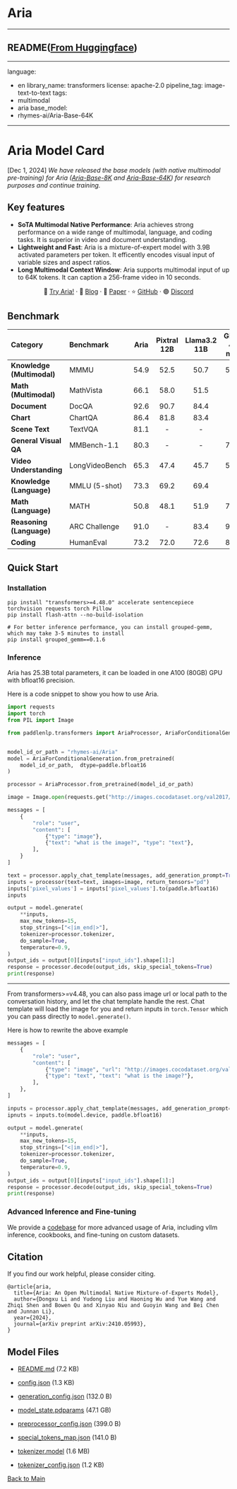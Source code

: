 
# Aria
---


## README([From Huggingface](https://huggingface.co/rhymes-ai/Aria))

---
language:
- en
library_name: transformers
license: apache-2.0
pipeline_tag: image-text-to-text
tags:
- multimodal
- aria
base_model:
- rhymes-ai/Aria-Base-64K
---
<!-- <p align="center">
  <br>Aria</br>
</p>  -->


# Aria Model Card

[Dec 1, 2024] *We have released the base models (with native multimodal pre-training) for Aria ([Aria-Base-8K](https://huggingface.co/rhymes-ai/Aria-Base-8K) and [Aria-Base-64K](https://huggingface.co/rhymes-ai/Aria-Base-64K)) for research purposes and continue training.*
<!-- 
- Aria is the **first open multimodal native MoE** model, capable of seamlessly handling various input modalities within a MoE architecture.
- Aria performs **on par with GPT-4o mini and Gemini 1.5 Flash** across a range of multimodal tasks while maintaining strong performance on **text**-only tasks.
- Compared to similar or even larger models, Aria boasts **faster speeds** and **lower costs**. This high efficiency stems from its ability to activate only 3.9B parameters during inference – the **fewest** among models with comparable performance.
 -->
## Key features

- **SoTA Multimodal Native Performance**: Aria achieves strong performance on a wide range of multimodal, language, and coding tasks. It is superior in video and document understanding.
- **Lightweight and Fast**: Aria is a mixture-of-expert model with 3.9B activated parameters per token. It efficently encodes visual input of variable sizes and aspect ratios.  
- **Long Multimodal Context Window**: Aria supports multimodal input of up to 64K tokens. It can caption a 256-frame video in 10 seconds.

<p align="center">
🔗 <a href="https://rhymes.ai/" target="_blank"> Try Aria!</a> · 📖 <a href="https://www.rhymes.ai/blog-details/aria-first-open-multimodal-native-moe-model" target="_blank">Blog</a> · 📌 <a href="https://arxiv.org/pdf/2410.05993" target="_blank">Paper</a> 
 · ⭐ <a href="https://github.com/rhymes-ai/Aria" target="_blank">GitHub</a> · 🟣 <a href="https://discord.com/invite/u8HxU23myj" target="_blank"> Discord </a>
</p> 


<!-- # Model Info

| Model  | Download  | Parameter | Context Length |
| :---- | :------- | :------------ | :------ |
| Aria | < HF link - TBD> | • Activation: 3.9B (3.5B MoE + 0.4B Visual Encoder) <br> • Total: 25.3B | 64K           | -->

## Benchmark
| Category                            | Benchmark         |  Aria  | Pixtral 12B | Llama3.2 11B | GPT-4o mini | Gemini-1.5 Flash |
|:-------------------------------------|:-------------------|:--------:|:-------------:|:--------------:|:-------------:|:------------------:|
| **Knowledge (Multimodal)**          | MMMU              |  54.9  |    52.5     |    50.7      |    59.4     |      56.1        |
| **Math (Multimodal)**               | MathVista         |  66.1  |    58.0     |    51.5      |      -      |      58.4        |
| **Document**                        | DocQA             |  92.6  |    90.7     |    84.4      |      -      |      89.9        |
| **Chart**                           | ChartQA           |  86.4  |    81.8     |    83.4      |      -      |      85.4        |
| **Scene Text**                      | TextVQA           |  81.1  |      -      |      -       |      -      |      78.7        |
| **General Visual QA**               | MMBench-1.1       |  80.3  |      -      |      -       |    76.0     |        -         |
| **Video Understanding**             | LongVideoBench    |  65.3  |    47.4     |    45.7      |    58.8     |      62.4        |
| **Knowledge (Language)**            | MMLU (5-shot)     |  73.3  |    69.2     |    69.4      |      -      |      78.9        |
| **Math (Language)**                 | MATH              |  50.8  |    48.1     |    51.9      |    70.2     |        -         |
| **Reasoning (Language)**            | ARC Challenge     |  91.0  |      -      |    83.4      |    96.4     |        -         |
| **Coding**                          | HumanEval         |  73.2  |    72.0     |    72.6      |    87.2     |      74.3        |


## Quick Start
### Installation
```
pip install "transformers>=4.48.0" accelerate sentencepiece torchvision requests torch Pillow
pip install flash-attn --no-build-isolation

# For better inference performance, you can install grouped-gemm, which may take 3-5 minutes to install
pip install grouped_gemm==0.1.6
```

### Inference

Aria has 25.3B total parameters, it can be loaded in one A100 (80GB) GPU with bfloat16 precision.

Here is a code snippet to show you how to use Aria.

```python
import requests
import torch
from PIL import Image

from paddlenlp.transformers import AriaProcessor, AriaForConditionalGeneration


model_id_or_path = "rhymes-ai/Aria"
model = AriaForConditionalGeneration.from_pretrained(
    model_id_or_path,  dtype=paddle.bfloat16
)

processor = AriaProcessor.from_pretrained(model_id_or_path)

image = Image.open(requests.get("http://images.cocodataset.org/val2017/000000039769.jpg", stream=True).raw)

messages = [
    {
        "role": "user",
        "content": [
            {"type": "image"},
            {"text": "what is the image?", "type": "text"},
        ],
    }
]

text = processor.apply_chat_template(messages, add_generation_prompt=True)
inputs = processor(text=text, images=image, return_tensors="pd")
inputs['pixel_values'] = inputs['pixel_values'].to(paddle.bfloat16)
inputs

output = model.generate(
    **inputs,
    max_new_tokens=15,
    stop_strings=["<|im_end|>"],
    tokenizer=processor.tokenizer,
    do_sample=True,
    temperature=0.9,
)
output_ids = output[0][inputs["input_ids"].shape[1]:]
response = processor.decode(output_ids, skip_special_tokens=True)
print(response)
```

-----------
From transformers>=v4.48, you can also pass image url or local path to the conversation history, and let the chat template handle the rest.
Chat template will load the image for you and return inputs in `torch.Tensor` which you can pass directly to `model.generate()`.

Here is how to rewrite the above example

```python
messages = [
    {
        "role": "user",
        "content": [
            {"type": "image", "url": "http://images.cocodataset.org/val2017/000000039769.jpg"}
            {"type": "text", "text": "what is the image?"},
        ],
    },
]

inputs = processor.apply_chat_template(messages, add_generation_prompt=True, tokenize=True, return_dict=True, return_tensors"pt")
ipnuts = inputs.to(model.device, paddle.bfloat16)

output = model.generate(
    **inputs,
    max_new_tokens=15,
    stop_strings=["<|im_end|>"],
    tokenizer=processor.tokenizer,
    do_sample=True,
    temperature=0.9,
)
output_ids = output[0][inputs["input_ids"].shape[1]:]
response = processor.decode(output_ids, skip_special_tokens=True)
print(response)
```

### Advanced Inference and Fine-tuning
We provide a [codebase](https://github.com/rhymes-ai/Aria) for more advanced usage of Aria,
including vllm inference, cookbooks, and fine-tuning on custom datasets.



## Citation
If you find our work helpful, please consider citing.
```
@article{aria,
  title={Aria: An Open Multimodal Native Mixture-of-Experts Model}, 
  author={Dongxu Li and Yudong Liu and Haoning Wu and Yue Wang and Zhiqi Shen and Bowen Qu and Xinyao Niu and Guoyin Wang and Bei Chen and Junnan Li},
  year={2024},
  journal={arXiv preprint arXiv:2410.05993},
}
```



## Model Files

- [README.md](https://paddlenlp.bj.bcebos.com/models/community/rhymes-ai/Aria/README.md) (7.2 KB)

- [config.json](https://paddlenlp.bj.bcebos.com/models/community/rhymes-ai/Aria/config.json) (1.3 KB)

- [generation_config.json](https://paddlenlp.bj.bcebos.com/models/community/rhymes-ai/Aria/generation_config.json) (132.0 B)

- [model_state.pdparams](https://paddlenlp.bj.bcebos.com/models/community/rhymes-ai/Aria/model_state.pdparams) (47.1 GB)

- [preprocessor_config.json](https://paddlenlp.bj.bcebos.com/models/community/rhymes-ai/Aria/preprocessor_config.json) (399.0 B)

- [special_tokens_map.json](https://paddlenlp.bj.bcebos.com/models/community/rhymes-ai/Aria/special_tokens_map.json) (141.0 B)

- [tokenizer.model](https://paddlenlp.bj.bcebos.com/models/community/rhymes-ai/Aria/tokenizer.model) (1.6 MB)

- [tokenizer_config.json](https://paddlenlp.bj.bcebos.com/models/community/rhymes-ai/Aria/tokenizer_config.json) (1.2 KB)


[Back to Main](../../)